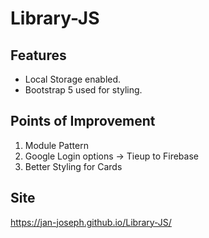 # Library-JS

Features
----------------------
* Local Storage enabled.
* Bootstrap 5 used for styling.


Points of Improvement
----------------------
1) Module Pattern
2) Google Login options -> Tieup to Firebase
3) Better Styling for Cards

Site
----------------------
https://jan-joseph.github.io/Library-JS/

